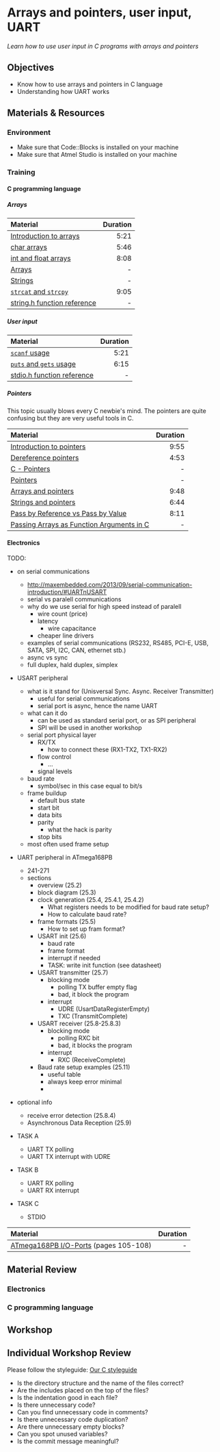 # Arrays and pointers, user input, UART
*Learn how to use user input in C programs with arrays and pointers*

## Objectives
- Know how to use arrays and pointers in C language
- Understanding how UART works

## Materials & Resources
### Environment
  - Make sure that Code::Blocks is installed on your machine
  - Make sure that Atmel Studio is installed on your machine

### Training
#### C programming language

##### Arrays
| Material | Duration |
|:---------|-----:|
| [Introduction to arrays](https://www.youtube.com/watch?v=LEHaSSYreeo) | 5:21 |
| [char arrays](https://www.youtube.com/watch?v=7F-Q2oVBYKk) | 5:46 |
| [int and float arrays](https://www.youtube.com/watch?v=IPYA3b3_nyk) | 8:08 |
| [Arrays](http://www.w3schools.in/c-tutorial/arrays/) | - |
| [Strings](http://www.w3schools.in/c-tutorial/strings/) | - |
| [`strcat` and `strcpy`](https://www.youtube.com/watch?v=-SSsm0gVu3o) | 9:05 |
| [string.h function reference](http://www.cplusplus.com/reference/cstring/) | - |



##### User input
| Material | Duration |
|:---------|-----:|
| [`scanf` usage](https://www.youtube.com/watch?v=hSHFjPvqFjw) | 5:21 |
| [`puts` and `gets` usage](https://www.youtube.com/watch?v=yvpCxgV3AZo) | 6:15 |
| [stdio.h function reference](http://www.cplusplus.com/reference/cstdio/) | - |

##### Pointers
This topic usually blows every C newbie's mind. The pointers are quite confusing
but they are very useful tools in C.

| Material | Duration |
|:---------|-----:|
| [Introduction to pointers](https://www.youtube.com/watch?v=5BpYD7TxvKU) | 9:55 |
| [Dereference pointers](https://www.youtube.com/watch?v=vjq-13YADeI) | 4:53 |
| [C - Pointers](https://www.tutorialspoint.com/cprogramming/c_pointers.htm) | - |
| [Pointers](http://www.w3schools.in/c-tutorial/pointers/) | - |
| [Arrays and pointers](https://www.youtube.com/watch?v=sq6n8dL117c) | 9:48 |
| [Strings and pointers](https://www.youtube.com/watch?v=-9fqo94G6YU) | 6:44 |
| [Pass by Reference vs Pass by Value](https://www.youtube.com/watch?v=wAmq8eIkdI8) | 8:11 |
| [Passing Arrays as Function Arguments in C](https://www.tutorialspoint.com/cprogramming/c_passing_arrays_to_functions.htm) | - |


#### Electronics

TODO:
- on serial communications
  - http://maxembedded.com/2013/09/serial-communication-introduction/#UARTnUSART
   - serial vs paralell communications
   - why do we use serial for high speed instead of paralell
      - wire count (price)
      - latency
         - wire capacitance
      - cheaper line drivers
   - examples of serial communications (RS232, RS485, PCI-E, USB, SATA, SPI, I2C, CAN, ethernet stb.)
   - async vs sync
   - full duplex, hald duplex, simplex

- USART peripheral
  - what is it stand for (Unisversal Sync. Async. Receiver Transmitter)
    - useful for serial communications
    - serial port is async, hence the name UART
  - what can it do
    - can be used as standard serial port, or as SPI peripheral
    - SPI will be used in another workshop
  - serial port physical layer
    - RX/TX
      - how to connect these (RX1-TX2, TX1-RX2)
    - flow control
      - ...
    - signal levels
  - baud rate
    - symbol/sec in this case equal to bit/s
  - frame buildup
    - default bus state
    - start bit
    - data bits
    - parity
      - what the hack is parity
    - stop bits
  - most often used frame setup
- UART peripheral in ATmega168PB
  - 241-271
  - sections
    - overview (25.2)
    - block diagram (25.3)
    - clock generation (25.4, 25.4.1, 25.4.2)
      - What registers needs to be modified for baud rate setup?
      - How to calculate baud rate?
    - frame formats (25.5)
      - How to set up fram format?
    - USART init (25.6)
      - baud rate
      - frame format
      - interrupt if needed
      - TASK: write init function (see datasheet)
    - USART transmitter (25.7)
      - blocking mode
        - polling TX buffer empty flag
        - bad, it block the program
      - interrupt
        - UDRE (UsartDataRegisterEmpty)
        - TXC (TransmitComplete)
    - USART receiver (25.8-25.8.3)
      - blocking mode
        - polling RXC bit
        - bad, it blocks the program
      - interrupt
        - RXC (ReceiveComplete)
    - Baud rate setup examples (25.11)
      - useful table
      - always keep error minimal
      -
- optional info
  - receive error detection (25.8.4)
  - Asynchronous Data Reception (25.9)
- TASK A
  - UART TX polling
  - UART TX interrupt with UDRE
- TASK B
  - UART RX polling
  - UART RX interrupt
- TASK C
  - STDIO




| Material | Duration |
|:---------|-----:|
| [ATmega168PB I/O-Ports](http://www.atmel.com/Images/Atmel-42176-ATmega48PB-88PB-168PB_Datasheet.pdf) (pages 105-108) | - |


## Material Review

### Electronics

### C programming language

## Workshop

## Individual Workshop Review
Please follow the styleguide: [Our C styleguide](https://github.com/greenfox-academy/teaching-materials/blob/master/styleguide/c.md)

 - Is the directory structure and the name of the files correct?
 - Are the includes placed on the top of the files?
 - Is the indentation good in each file?
 - Is there unnecessary code?
 - Can you find unnecessary code in comments?
 - Is there unnecessary code duplication?
 - Are there unnecessary empty blocks?
 - Can you spot unused variables?
 - Is the commit message meaningful?
